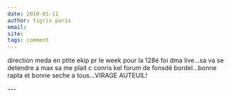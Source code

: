 ```yaml
---
date: 2010-01-11
author: tigris paris
email: 
site: 
tags: comment
---
```


<p>direction meda en ptite ekip pr le week pour la 128é foi dma live...sa va se detendre a max sa me plait c conris kel forum de fonsdé bordel...bonne rapta et bonne seche a tous...VIRAGE AUTEUIL!</p>
---
